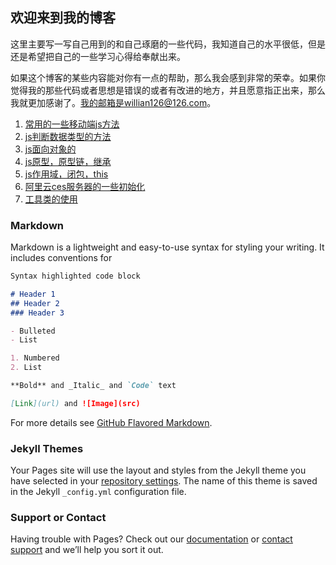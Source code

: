 <!--
 * @Author: 张国欣 C127LSuyaDMZmqzApJWXupphjWx9fE 我的 Ubuntu token
 * @Description: blog主页
 * @Date: 2021-08-24 17:18:56
 * @LastEditors: Please set LastEditors
 * @LastEditTime: 2021-09-01 14:44:39
-->
## 欢迎来到我的博客

这里主要写一写自己用到的和自己琢磨的一些代码，我知道自己的水平很低，但是还是希望把自己的一些学习心得给奉献出来。

如果这个博客的某些内容能对你有一点的帮助，那么我会感到非常的荣幸。如果你觉得我的那些代码或者思想是错误的或者有改进的地方，并且愿意指正出来，那么我就更加感谢了。我的邮箱是willian126@126.com。 

1. [常用的一些移动端js方法](http://blog.zgx.zone/mobile/usuallUse)
2. [js判断数据类型的方法](http://blog.zgx.zone/js/dataType)
3. [js面向对象的](http://blog.zgx.zone/js/object)
4. [js原型，原型链，继承](http://blog.zgx.zone/js/prototype)
5. [js作用域，闭包，this](http://blog.zgx.zone/js/this)
6. [阿里云ces服务器的一些初始化](http://blog.zgx.zone/ces/init)
7. [工具类的使用](http://blog.zgx.zone/tool/init)
### Markdown

Markdown is a lightweight and easy-to-use syntax for styling your writing. It includes conventions for

```markdown
Syntax highlighted code block

# Header 1
## Header 2
### Header 3

- Bulleted
- List

1. Numbered
2. List

**Bold** and _Italic_ and `Code` text

[Link](url) and ![Image](src)
```

For more details see [GitHub Flavored Markdown](https://guides.github.com/features/mastering-markdown/).

### Jekyll Themes

Your Pages site will use the layout and styles from the Jekyll theme you have selected in your [repository settings](https://github.com/alphawillian/alphawillian.github.io/settings). The name of this theme is saved in the Jekyll `_config.yml` configuration file.

### Support or Contact

Having trouble with Pages? Check out our [documentation](https://help.github.com/categories/github-pages-basics/) or [contact support](https://github.com/contact) and we’ll help you sort it out.
